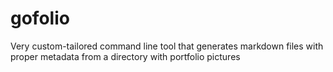 # gofolio
Very custom-tailored command line tool that generates markdown files with proper metadata from a directory with portfolio pictures
